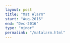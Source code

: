 ```yaml
---
layout: post
title: "Mat Alarm"
start: "Aug-2016"
end: "Dec-2016"
type: "minor"
permalink: "/matalarm.html"
---
```

